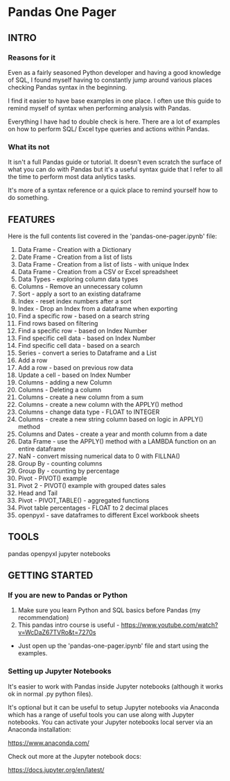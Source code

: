 # Pandas One Pager

## INTRO

### Reasons for it

Even as a fairly seasoned Python developer and having a good knowledge of SQL, I found myself having to constantly jump around various places checking Pandas syntax in the beginning.

I find it easier to have base examples in one place. I often use this guide to remind myself of syntax when performing analysis with Pandas.

Everything I have had to double check is here. There are a lot of examples on how to perform SQL/ Excel type queries and actions within Pandas.

### What its not

It isn't a full Pandas guide or tutorial.  It doesn't even scratch the surface of what you can do with Pandas but it's a useful syntax guide that I refer to all the time to perform most data anlytics tasks.

It's more of a syntax reference or a quick place to remind yourself how to do something.

## FEATURES
Here is the full contents list covered in the 'pandas-one-pager.ipynb' file:

1. Data Frame - Creation with a Dictionary
2. Date Frame - Creation from a list of lists
3. Data Frame - Creation from a list of lists - with unique Index
4. Data Frame - Creation from a CSV or Excel spreadsheet
5. Data Types - exploring column data types
6. Columns - Remove an unnecessary column
7. Sort - apply a sort to an existing dataframe
8. Index - reset index numbers after a sort
9. Index - Drop an Index from a dataframe when exporting
10. Find a specific row - based on a search string
11. Find rows based on filtering
12. Find a specific row - based on Index Number
13. Find specific cell data - based on Index Number
14. Find specific cell data - based on a search
15. Series - convert a series to Dataframe and a List
16. Add a row
17. Add a row - based on previous row data
18. Update a cell - based on Index Number
19. Columns - adding a new Column
20. Columns - Deleting a column
21. Columns - create a new column from a sum
22. Columns - create a new column with the APPLY() method
23. Columns - change data type - FLOAT to INTEGER
24. Columns - create a new string column based on logic in APPLY() method
25. Columns and Dates - create a year and month column from a date
26. Data Frame - use the APPLY() method with a LAMBDA function on an entire dataframe
27. NaN - convert missing numerical data to 0 with FILLNA()
28. Group By - counting columns
29. Group By - counting by percentage
30. Pivot - PIVOT() example
31. Pivot 2 - PIVOT() example with grouped dates sales
32. Head and Tail
33. Pivot - PIVOT_TABLE() - aggregated functions
34. Pivot table percentages - FLOAT to 2 decimal places
35. openpyxl - save dataframes to different Excel workbook sheets

## TOOLS
pandas
openpyxl
jupyter notebooks

## GETTING STARTED

### If you are new to Pandas or Python

1. Make sure you learn Python and SQL basics before Pandas (my recommendation)
2. This pandas intro course is useful - https://www.youtube.com/watch?v=WcDaZ67TVRo&t=7270s

- Just open up the 'pandas-one-pager.ipynb' file and start using the examples.

### Setting up Jupyter Notebooks

It's easier to work with Pandas inside Jupyter notebooks (although it works ok in normal .py python files). 

It's optional but it can be useful to setup Jupyter notebooks via Anaconda which has a range of useful tools you can use along with Jupyter notebooks.  You can activate your Jupyter notebooks local server via an Anaconda installation:

https://www.anaconda.com/

Check out more at the Jupyter notebook docs:

https://docs.jupyter.org/en/latest/ 
